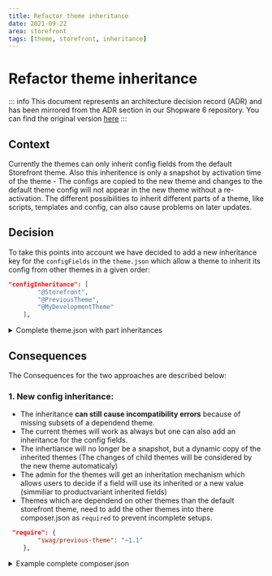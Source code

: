 ```yaml
---
title: Refactor theme inheritance
date: 2021-09-22
area: storefront
tags: [theme, storefront, inheritance]
--- 
```


# Refactor theme inheritance

::: info
This document represents an architecture decision record (ADR) and has been mirrored from the ADR section in our Shopware 6 repository.
You can find the original version [here](https://github.com/shopware/shopware/blob/trunk/adr/2021-09-22-refactor-theme-inheritance.md)
:::

## Context
Currently the themes can only inherit config fields from the default Storefront theme.
Also this inheritence is only a snapshot by activation time of the theme - The configs are copied to the new theme and changes to the default theme config will not appear in the new theme without a re-activation.
The different possibilities to inherit different parts of a theme, like scripts, templates and config, can also cause problems on later updates.

## Decision
To take this points into account we have decided to add a new inheritance key for the `configFields` in the `theme.json` which allow a theme to inherit its config from other themes in a given order:

```json
"configInheritance": [
        "@Storefront",
        "@PreviousTheme",
        "@MyDevelopmentTheme"
    ],
```
<details>
  <summary>Complete theme.json with part inheritances</summary>

```json
{
    "name": "MyDevelopmentTheme",
    "author": "Shopware AG",
    "views": [
        "@Storefront",
        "@Plugins",
        "@MyDevelopmentTheme"
    ],
    "style": [
        "app/storefront/src/scss/overrides.scss",
        "@Storefront",
        "app/storefront/src/scss/base.scss"
    ],
    "script": [
        "@Storefront",
        "app/storefront/dist/storefront/js/my-development-theme.js"
    ],
    "asset": [
        "@Storefront",
        "app/storefront/src/assets"
    ],
    "configInheritance": [
        "@Storefront",
        "@PreviousTheme",
        "@MyDevelopmentTheme"
    ],
    "config": {
        "blocks": {
            "exampleBlock": {
                "label": {
                    "en-GB": "Example block",
                    "de-DE": "Beispiel Block"
                }
            }
        },
        "sections": {
            "exampleSection": {
                "label": {
                    "en-GB": "Example section",
                    "de-DE": "Beispiel Sektion"
                }
            }
        },
        "fields": {
            "my-single-test-select-field": {
                "editable": false
            },
            "my-single-select-field": {
                "label": {
                    "en-GB": "Select a font size",
                    "de-DE": "Wähle ein Schriftgröße"
                },
                "type": "text",
                "value": "24",
                "custom": {
                    "componentName": "sw-single-select",
                    "options": [
                        {
                            "value": "16",
                            "label": {
                                "en-GB": "16px",
                                "de-DE": "16px"
                            }
                        },
                        {
                            "value": "20",
                            "label": {
                                "en-GB": "20px",
                                "de-DE": "20px"
                            }
                        },
                        {
                            "value": "24",
                            "label": {
                                "en-GB": "24px",
                                "de-DE": "24px"
                            }
                        }
                    ]
                },
                "editable": true,
                "block": "exampleBlock",
                "section": "exampleSection"
            },
            "usps-positions": {
                "label":
                {
                    "en-GB": "Position",
                    "de-DE": "Position"
                },
                "scss": true,
                "type": "text",
                "value": [
                    "top",
                    "bottom"
                ],
                "custom": {
                    "componentName": "sw-multi-select",
                    "options": [
                        {
                            "value": "bottom",
                            "label":
                            {
                                "en-GB": "bottom",
                                "de-DE": "unten"
                            }
                        },
                        {
                            "value": "top",
                            "label":
                            {
                                "en-GB": "top",
                                "de-DE": "oben"
                            }
                        },
                        {
                            "value": "middle",
                            "label":
                            {
                                "en-GB": "middle",
                                "de-DE": "mittel"
                            }
                        }
                    ]
                },
                "editable": true,
                "tab": "usps",
                "block": "exampleBlock",
                "section": "exampleSection"
            }
        }
    }
}
```
</details>

## Consequences
The Consequences for the two approaches are described below:
### 1. New config inheritance:
* The inheritance **can still cause incompatibility errors** because of missing subsets of a dependend theme.
* The current themes will work as always but one can also add an inheritance for the config fields.
* The inhertiance will no longer be a snapshot, but a dynamic copy of the inherited themes (The changes of child themes will be considered by the new theme automaticaly)
* The admin for the themes will get an inheritation mechanism which allows users to decide if a field will use its inherited or a new value (simmiliar to productvariant inherited fields)
* Themes which are dependend on other themes than the default storefront theme, need to add the other themes into there composer.json as `required` to prevent incomplete setups.

```json
 "require": {
        "swag/previous-theme": "~1.1"
    },
```

<details>
  <summary>Example complete composer.json</summary>

```json
{
    "name": "swag/my-development-theme",
    "description": "My Development Theme",
    "type": "shopware-platform-plugin",
    "version": "1.7",
    "license": "MIT",
    "autoload": {
        "psr-4": {
            "MyDevelopmentTheme\\": "src/"
        }
    },
    "require": {
        "swag/previous-theme": "~1.1"
    },
    "extra": {
        "shopware-plugin-class": "MyDevelopmentTheme\\MyDevelopmentTheme",
        "label": {
            "de-DE": "Theme MyDevelopmentTheme plugin",
            "en-GB": "Theme MyDevelopmentTheme plugin"
        }
    }
}
```
</details>
